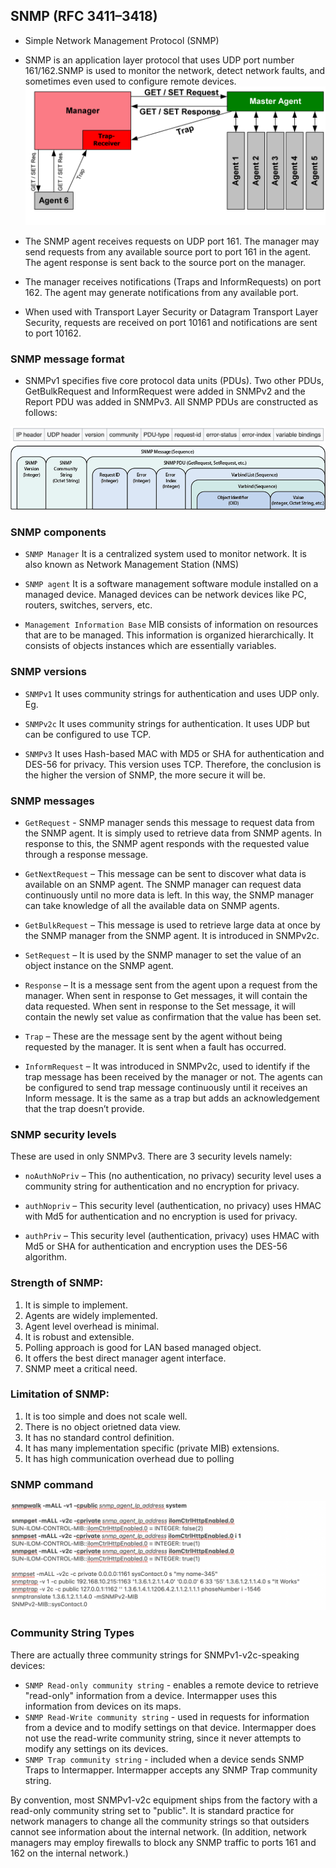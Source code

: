 ## SNMP (RFC 3411–3418) ##
- Simple Network Management Protocol (SNMP) 
- SNMP is an application layer protocol that uses UDP port number 161/162.SNMP is used to monitor the network, detect network faults, and sometimes even used to configure remote devices.
![](image/SNMP.png)

- The SNMP agent receives requests on UDP port 161. The manager may send requests from any available source port to port 161 in the agent. The agent response is sent back to the source port on the manager. 
- The manager receives notifications (Traps and InformRequests) on port 162. The agent may generate notifications from any available port. 
- When used with Transport Layer Security or Datagram Transport Layer Security, requests are received on port 10161 and notifications are sent to port 10162.

### SNMP message format 
- SNMPv1 specifies five core protocol data units (PDUs). Two other PDUs, GetBulkRequest and InformRequest were added in SNMPv2 and the Report PDU was added in SNMPv3. All SNMP PDUs are constructed as follows:

![](image/SNMP_frame.png)
![](image/snmp_frame_1.png)

### SNMP components 
- `SNMP Manager` 
It is a centralized system used to monitor network. It is also known as Network Management Station (NMS) 
 
- `SNMP agent`
It is a software management software module installed on a managed device. Managed devices can be network devices like PC, routers, switches, servers, etc. 
 
- `Management Information Base`
MIB consists of information on resources that are to be managed. This information is organized hierarchically. It consists of objects instances which are essentially variables.  

### SNMP versions 

- `SNMPv1`
It uses community strings for authentication and uses UDP only. Eg.
 
- `SNMPv2c` 
It uses community strings for authentication. It uses UDP but can be configured to use TCP. 
 
- `SNMPv3` 
It uses Hash-based MAC with MD5 or SHA for authentication and DES-56 for privacy. This version uses TCP. Therefore, the conclusion is the higher the version of SNMP, the more secure it will be. 

### SNMP messages 
- `GetRequest` -
SNMP manager sends this message to request data from the SNMP agent. It is simply used to retrieve data from SNMP agents. In response to this, the SNMP agent responds with the requested value through a response message. 
 
- `GetNextRequest` – 
This message can be sent to discover what data is available on an SNMP agent. The SNMP manager can request data continuously until no more data is left. In this way, the SNMP manager can take knowledge of all the available data on SNMP agents. 
 
- `GetBulkRequest` – 
This message is used to retrieve large data at once by the SNMP manager from the SNMP agent. It is introduced in SNMPv2c. 
 
- `SetRequest` – 
It is used by the SNMP manager to set the value of an object instance on the SNMP agent. 
 
- `Response` – 
It is a message sent from the agent upon a request from the manager. When sent in response to Get messages, it will contain the data requested. When sent in response to the Set message, it will contain the newly set value as confirmation that the value has been set. 
 
- `Trap` – 
These are the message sent by the agent without being requested by the manager. It is sent when a fault has occurred. 
 
- `InformRequest` – 
It was introduced in SNMPv2c, used to identify if the trap message has been received by the manager or not. The agents can be configured to send trap message continuously until it receives an Inform message. It is the same as a trap but adds an acknowledgement that the trap doesn’t provide. 

### SNMP security levels
These are used in only SNMPv3. There are 3 security levels namely: 
- `noAuthNoPriv` – 
This (no authentication, no privacy) security level uses a community string for authentication and no encryption for privacy. 
 
- `authNopriv` – This security level (authentication, no privacy) uses HMAC with Md5 for authentication and no encryption is used for privacy. 
 
- `authPriv` – This security level (authentication, privacy) uses HMAC with Md5 or SHA for authentication and encryption uses the DES-56 algorithm. 

### Strength of SNMP:
1. It is simple to implement.
2. Agents are widely implemented.
3. Agent level overhead is minimal. 
4. It is robust and extensible.
5. Polling approach is good for LAN based managed object.
6. It offers the best direct manager agent interface.
7. SNMP meet a critical need.

### Limitation of SNMP:
1. It is too simple and does not scale well.
2. There is no object orietned data view.
3. It has no standard control definition. 
4. It has many implementation specific (private MIB) extensions. 
5. It has high communication overhead due to polling

### SNMP command
![](image/SNMP_command.png)

### Community String Types
There are actually three community strings for SNMPv1-v2c-speaking devices:

- `SNMP Read-only community string` - enables a remote device to retrieve "read-only" information from a device. Intermapper uses this information from devices on its maps.
- `SNMP Read-Write community string` - used in requests for information from a device and to modify settings on that device. Intermapper does not use the read-write community string, since it never attempts to modify any settings on its devices.
- `SNMP Trap community string` - included when a device sends SNMP Traps to Intermapper. Intermapper accepts any SNMP Trap community string.

By convention, most SNMPv1-v2c equipment ships from the factory with a read-only community string set to "public". It is standard practice for network managers to change all the community strings so that outsiders cannot see information about the internal network. (In addition, network managers may employ firewalls to block any SNMP traffic to ports 161 and 162 on the internal network.)